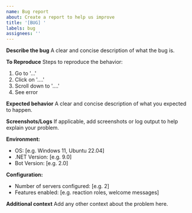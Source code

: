 ```yaml
---
name: Bug report
about: Create a report to help us improve
title: '[BUG] '
labels: bug
assignees: ''
---
```


**Describe the bug**
A clear and concise description of what the bug is.

**To Reproduce**
Steps to reproduce the behavior:
1. Go to '...'
2. Click on '....'
3. Scroll down to '....'
4. See error

**Expected behavior**
A clear and concise description of what you expected to happen.

**Screenshots/Logs**
If applicable, add screenshots or log output to help explain your problem.

**Environment:**
- OS: [e.g. Windows 11, Ubuntu 22.04]
- .NET Version: [e.g. 9.0]
- Bot Version: [e.g. 2.0]

**Configuration:**
- Number of servers configured: [e.g. 2]
- Features enabled: [e.g. reaction roles, welcome messages]

**Additional context**
Add any other context about the problem here.
